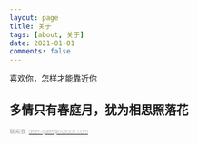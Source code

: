 ```yaml
---
layout: page
title: 关于
tags: [about, 关于]
date: 2021-01-01
comments: false
---
```

    
喜欢你，怎样才能靠近你

## 多情只有春庭月，犹为相思照落花

<span style="font-size:0.6rem;font-weight:100;color:#a0a0a0">联系我: deer-gate@outlook.com</span>